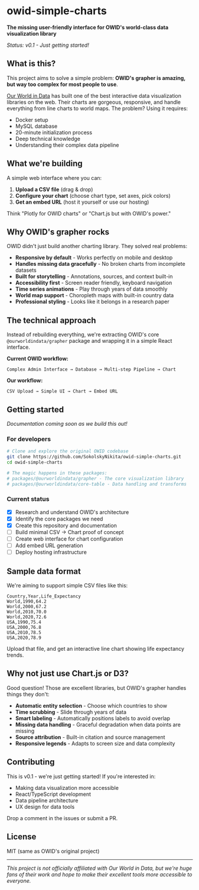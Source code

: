 # owid-simple-charts

**The missing user-friendly interface for OWID's world-class data visualization library**

*Status: v0.1 - Just getting started!*

## What is this?

This project aims to solve a simple problem: **OWID's grapher is amazing, but way too complex for most people to use**.

[Our World in Data](https://ourworldindata.org) has built one of the best interactive data visualization libraries on the web. Their charts are gorgeous, responsive, and handle everything from line charts to world maps. The problem? Using it requires:

- Docker setup
- MySQL database 
- 20-minute initialization process
- Deep technical knowledge
- Understanding their complex data pipeline

## What we're building

A simple web interface where you can:

1. **Upload a CSV file** (drag & drop)
2. **Configure your chart** (choose chart type, set axes, pick colors)  
3. **Get an embed URL** (host it yourself or use our hosting)

Think "Plotly for OWID charts" or "Chart.js but with OWID's power."

## Why OWID's grapher rocks

OWID didn't just build another charting library. They solved real problems:

- **Responsive by default** - Works perfectly on mobile and desktop
- **Handles missing data gracefully** - No broken charts from incomplete datasets
- **Built for storytelling** - Annotations, sources, and context built-in
- **Accessibility first** - Screen reader friendly, keyboard navigation
- **Time series animations** - Play through years of data smoothly
- **World map support** - Choropleth maps with built-in country data
- **Professional styling** - Looks like it belongs in a research paper

## The technical approach

Instead of rebuilding everything, we're extracting OWID's core `@ourworldindata/grapher` package and wrapping it in a simple React interface.

**Current OWID workflow:**
```
Complex Admin Interface → Database → Multi-step Pipeline → Chart
```

**Our workflow:**
```
CSV Upload → Simple UI → Chart → Embed URL
```

## Getting started

*Documentation coming soon as we build this out!*

### For developers

```bash
# Clone and explore the original OWID codebase
git clone https://github.com/SokolskyNikita/owid-simple-charts.git
cd owid-simple-charts

# The magic happens in these packages:
# packages/@ourworldindata/grapher - The core visualization library
# packages/@ourworldindata/core-table - Data handling and transforms
```

### Current status

- [x] Research and understand OWID's architecture
- [x] Identify the core packages we need
- [x] Create this repository and documentation
- [ ] Build minimal CSV → Chart proof of concept
- [ ] Create web interface for chart configuration
- [ ] Add embed URL generation
- [ ] Deploy hosting infrastructure

## Sample data format

We're aiming to support simple CSV files like this:

```csv
Country,Year,Life_Expectancy
World,1990,64.2
World,2000,67.2
World,2010,70.0
World,2020,72.6
USA,1990,75.4
USA,2000,76.8
USA,2010,78.5
USA,2020,78.9
```

Upload that file, and get an interactive line chart showing life expectancy trends.

## Why not just use Chart.js or D3?

Good question! Those are excellent libraries, but OWID's grapher handles things they don't:

- **Automatic entity selection** - Choose which countries to show
- **Time scrubbing** - Slide through years of data
- **Smart labeling** - Automatically positions labels to avoid overlap
- **Missing data handling** - Graceful degradation when data points are missing
- **Source attribution** - Built-in citation and source management
- **Responsive legends** - Adapts to screen size and data complexity

## Contributing

This is v0.1 - we're just getting started! If you're interested in:

- Making data visualization more accessible
- React/TypeScript development
- Data pipeline architecture
- UX design for data tools

Drop a comment in the issues or submit a PR.

## License

MIT (same as OWID's original project)

---

*This project is not officially affiliated with Our World in Data, but we're huge fans of their work and hope to make their excellent tools more accessible to everyone.* 